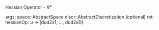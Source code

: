 Hessian Operator - ∇²

args:     space::AbstractSpace     discr::AbstractDiscretization (optional) ret:     hessianOp: u -> [dud2x1, ..., dud2xD]
